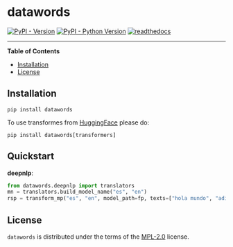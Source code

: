# datawords

[![PyPI - Version](https://img.shields.io/pypi/v/datawords.svg)](https://pypi.org/project/datawords)
[![PyPI - Python Version](https://img.shields.io/pypi/pyversions/datawords.svg)](https://pypi.org/project/datawords)
[![readthedocs](https://readthedocs.org/projects/datawords/badge/?version=latest)](https://datawords.readthedocs.io/en/latest/)

-----

**Table of Contents**

- [Installation](#installation)
- [License](#license)

## Installation

```console
pip install datawords
```

To use transformes from [HuggingFace](https://huggingface.co/) please do:

```console
pip install datawords[transformers]
```

## Quickstart

**deepnlp**:

```python
from datawords.deepnlp import translators
mn = translators.build_model_name("es", "en")
rsp = transform_mp("es", "en", model_path=fp, texts=["hola mundo", "adios mundo", "notias eran las de antes", "Messi es un dios para muchas personas"])

```

## License

`datawords` is distributed under the terms of the [MPL-2.0](https://www.mozilla.org/en-US/MPL/2.0/) license.
